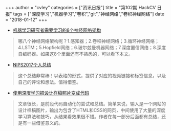 +++
author = "cvley"
categories = ["资讯日报"]
title = "第102期 HackCV 日报"
tags = ["深度学习","机器学习","卷积","git","神经网络","卷积神经网络"]
date = "2018-01-12"
+++

- [机器学习研究者需要学习的8个神经网络架构](https://medium.com/@james_aka_yale/the-8-neural-network-architectures-machine-learning-researchers-need-to-learn-2f5c4e61aeeb?from=hackcv&hmsr=hackcv.com&utm_medium=hackcv.com&utm_source=hackcv.com)

> 哪八个神经网络架构呢？1.感知器；2.卷积神经网络；3.循环神经网络；4.LSTM；5.Hopfield网络；6.玻尔兹曼机器网络；7.深度置信网络；8.深度自编码器。如果这8个里面还有不熟悉的，可以看下本文。

- [NIPS2017个人总结](https://oleksandr-khryplyvenko.github.io/overviews/28122017-nips2017-overview.html?from=hackcv&hmsr=hackcv.com&utm_medium=hackcv.com&utm_source=hackcv.com)

> 这个总结非常棒！以表格的形式，提供了对应的视频链接和标签信息，以及自己的评论和想法。值得借鉴。

- [使用深度学习把设计样稿照片变成代码](https://blog.floydhub.com/turning-design-mockups-into-code-with-deep-learning/?from=hackcv&hmsr=hackcv.com&utm_medium=hackcv.com&utm_source=hackcv.com)

> 文章很长，是前段代码自动化的尝试和总结。简单来说，输入是一个网站的设计样稿图片，输出为包含了HTML和CSS的网页，中间使用了大量的深度学习算法和技巧，从结果看效果很不错。作者在每一部分后面都有总结，还是有一些借鉴意义的。

